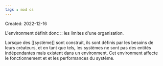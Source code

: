 ```yaml
---
tags : mod cs
---
```

Created: 2022-12-16

L'environment définit donc :: les limites d'une organisation.
<!--SR:!2024-01-01,44,210-->

Lorsque des [[système]] sont construit, ils sont définis par les besoins de leurs créateurs, et en tant que tels, les systèmes ne sont pas des entités indépendantes mais existent dans un environment. Cet environment affecte le fonctionnement et et les performances du système.
